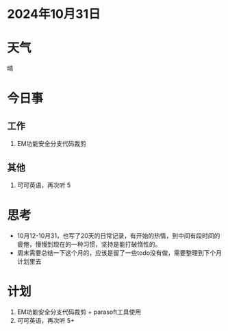 # 2024年10月31日
# 天气
晴
# 今日事
## 工作
1. EM功能安全分支代码裁剪
## 其他
1. 可可英语，再次听 5

# 思考
- 10月12-10月31，也写了20天的日常记录，有开始的热情，到中间有段时间的疲倦，慢慢到现在的一种习惯，坚持是能打破惰性的。
- 周末需要总结一下这个月的，应该是留了一些todo没有做，需要整理到下个月计划里去

# 计划
1. EM功能安全分支代码裁剪 + parasoft工具使用
2. 可可英语，再次听 5+